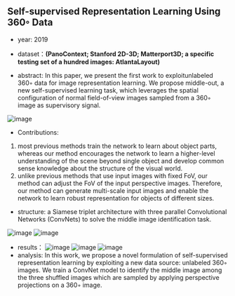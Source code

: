## Self-supervised Representation Learning Using 360◦ Data

- year: 2019

- dataset：**(PanoContext; Stanford 2D-3D; Matterport3D;  a specific testing set of a hundred images: AtlantaLayout)**  

- abstract:  In this paper, we present the first work to exploitunlabeled 360◦ data for image representation learning. We propose middle-out, a new self-supervised learning task, which leverages the spatial configuration of normal field-of-view images sampled from a 360◦ image as supervisory signal. 

![image](https://github.com/VLISLAB/360-DL-Survey/blob/main/Images/SSRLabstract.png)

- Contributions:
1) most previous methods train the network to learn about object parts, whereas our method encourages the network to learn a higher-level understanding of the scene beyond single object and develop common sense knowledge about the structure of the visual world. 
2) unlike previous methods that use input images with fixed FoV, our method can adjust the FoV of the input perspective images. Therefore, our method can generate multi-scale input images and enable the network to learn robust representation for objects of different sizes.

- structure: a Siamese triplet architecture with three parallel Convolutional Networks (ConvNets) to solve the middle image identification task.

![image](https://github.com/VLISLAB/360-DL-Survey/blob/main/Images/SSRLstructure.png)
![image](https://github.com/VLISLAB/360-DL-Survey/blob/main/Images/SSRLstructure1.png)

- results：
![image](https://github.com/VLISLAB/360-DL-Survey/blob/main/Images/SSRLresult.png)
![image](https://github.com/VLISLAB/360-DL-Survey/blob/main/Images/SSRLresult1.png)
![image](https://github.com/VLISLAB/360-DL-Survey/blob/main/Images/SSRLresult2.png)
- analysis: In this work, we propose a novel formulation of self-supervised representation learning by exploiting a new data source: unlabeled 360◦ images. We train a ConvNet model to identify the middle image among the three shuffled images which are sampled by applying perspective projections on a 360◦ image.
